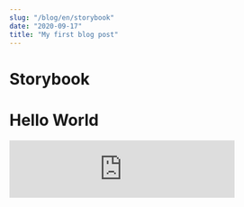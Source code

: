 ```yaml
---
slug: "/blog/en/storybook"
date: "2020-09-17"
title: "My first blog post"
---
```


# Storybook

<h1>Hello World</h1>

<iframe src="https://anchor.fm/carlosmtzdev/embed/episodes/Episodio-1-Sindrome-del-impostor-eims22" height="102px" width="400px" frameborder="0" scrolling="no"></iframe>
